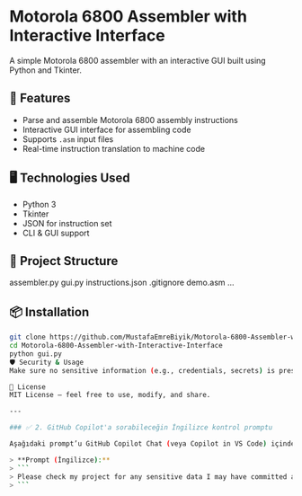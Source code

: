 # Motorola 6800 Assembler with Interactive Interface

A simple Motorola 6800 assembler with an interactive GUI built using Python and Tkinter.

## 🚀 Features
- Parse and assemble Motorola 6800 assembly instructions
- Interactive GUI interface for assembling code
- Supports `.asm` input files
- Real-time instruction translation to machine code

## 🖥️ Technologies Used
- Python 3
- Tkinter
- JSON for instruction set
- CLI & GUI support

## 📁 Project Structure
assembler.py
gui.py
instructions.json
.gitignore
demo.asm
...

## 📦 Installation

```bash
git clone https://github.com/MustafaEmreBiyik/Motorola-6800-Assembler-with-Interactive-Interface.git
cd Motorola-6800-Assembler-with-Interactive-Interface
python gui.py
🛡️ Security & Usage
Make sure no sensitive information (e.g., credentials, secrets) is present in your code before pushing to GitHub.

📄 License
MIT License — feel free to use, modify, and share.

---

### ✅ 2. GitHub Copilot'a sorabileceğin İngilizce kontrol promptu

Aşağıdaki prompt’u GitHub Copilot Chat (veya Copilot in VS Code) içinde kullanabilirsin:

> **Prompt (İngilizce):**
> ```
> Please check my project for any sensitive data I may have committed accidentally (e.g., API keys, secrets, passwords, tokens, or credentials). Also, review the `.gitignore` file to ensure it covers common Python development files and folders. Let me know if anything should be added or removed.
> ```
